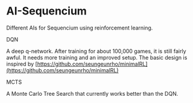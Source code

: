# AI-Sequencium
Different AIs for Sequencium using reinforcement learning.

DQN

A deep q-network.
After training for about 100,000 games, it is still fairly awful. It needs more training and an improved setup.
The basic design is inspired by [https://github.com/seungeunrho/minimalRL](https://github.com/seungeunrho/minimalRL)


MCTS

A Monte Carlo Tree Search that currently works better than the DQN.
